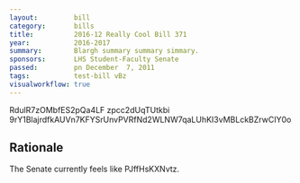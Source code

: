 ```yaml
---
layout:         bill
category:       bills
title:          2016-12 Really Cool Bill 371
year:           2016-2017
summary:        Blargh summary summary simmary.
sponsors:       LHS Student-Faculty Senate
passed:         pn December  7, 2011
tags:           test-bill vBz
visualworkflow: true
---
```



RdulR7zOMbfES2pQa4LF zpcc2dUqTUtkbi 9rY1BlajrdfkAUVn7KFYSrUnvPVRfNd2WLNW7qaLUhKI3vMBLckBZrwCIY0o 




Rationale
---------
The Senate currently feels like PJffHsKXNvtz.
